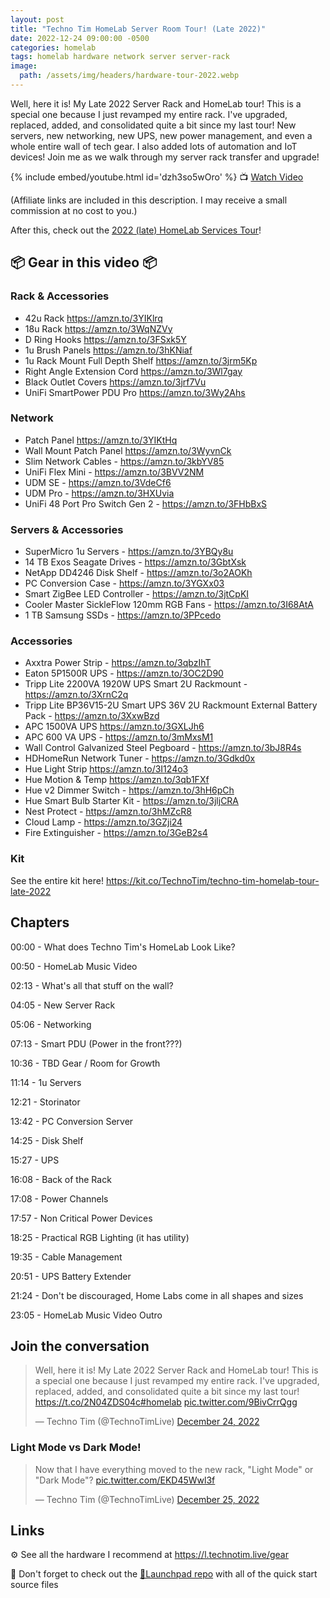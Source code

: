 ```yaml
---
layout: post
title: "Techno Tim HomeLab Server Room Tour! (Late 2022)"
date: 2022-12-24 09:00:00 -0500
categories: homelab
tags: homelab hardware network server server-rack
image:
  path: /assets/img/headers/hardware-tour-2022.webp
---
```


Well, here it is!  My Late 2022 Server Rack and HomeLab tour!  This is a special one because I just revamped my entire rack.  I've upgraded, replaced, added, and consolidated quite a bit since my last tour!  New servers, new networking, new UPS, new power management, and even a whole entire wall of tech gear.  I also added lots of automation and IoT devices! Join me as we walk through my server rack transfer and upgrade!

{% include embed/youtube.html id='dzh3so5wOro' %}
📺 [Watch Video](https://www.youtube.com/watch?v=dzh3so5wOro)

(Affiliate links are included in this description. I may receive a small commission at no cost to you.)

After this, check out the [2022 (late) HomeLab Services Tour](/posts/homelab-services-tour-2022/)!

## 📦 Gear in this video 📦

### Rack & Accessories

- 42u Rack <https://amzn.to/3YIKlrq>
- 18u Rack <https://amzn.to/3WqNZVy>
- D Ring Hooks <https://amzn.to/3FSxk5Y>
- 1u Brush Panels <https://amzn.to/3hKNiaf>
- 1u Rack Mount Full Depth Shelf <https://amzn.to/3jrm5Kp>
- Right Angle Extension Cord <https://amzn.to/3Wl7gay>
- Black Outlet Covers <https://amzn.to/3jrf7Vu>
- UniFi SmartPower PDU Pro <https://amzn.to/3Wy2Ahs>

### Network

- Patch Panel <https://amzn.to/3YIKtHq>
- Wall Mount Patch Panel <https://amzn.to/3WyvnCk>
- Slim Network Cables - <https://amzn.to/3kbYV85>
- UniFi Flex Mini - <https://amzn.to/3BVV2NM>
- UDM SE - <https://amzn.to/3VdeCf6>
- UDM Pro - <https://amzn.to/3HXUvia>
- UniFi 48 Port Pro Switch Gen 2 - <https://amzn.to/3FHbBxS>

### Servers & Accessories

- SuperMicro 1u Servers - <https://amzn.to/3YBQy8u>
- 14 TB Exos Seagate Drives - <https://amzn.to/3GbtXsk>
- NetApp DD4246 Disk Shelf - <https://amzn.to/3o2AOKh>
- PC Conversion Case - <https://amzn.to/3YGXx03>
- Smart ZigBee LED Controller - <https://amzn.to/3jtCpKI>
- Cooler Master SickleFlow 120mm RGB Fans - <https://amzn.to/3I68AtA>
- 1 TB Samsung SSDs - <https://amzn.to/3PPcedo>

### Accessories

- Axxtra Power Strip - <https://amzn.to/3qbzIhT>
- Eaton 5P1500R UPS - <https://amzn.to/3OC2D90>
- Tripp Lite 2200VA 1920W UPS Smart 2U Rackmount - <https://amzn.to/3XrnC2q>
- Tripp Lite BP36V15-2U Smart UPS 36V 2U Rackmount External Battery Pack - <https://amzn.to/3XxwBzd>
- APC 1500VA UPS <https://amzn.to/3GXLJh6>
- APC 600 VA UPS - <https://amzn.to/3mMxsM1>
- Wall Control Galvanized Steel Pegboard - <https://amzn.to/3bJ8R4s>
- HDHomeRun Network Tuner - <https://amzn.to/3Gdkd0x>
- Hue Light Strip <https://amzn.to/3I124o3>
- Hue Motion & Temp <https://amzn.to/3qb1FXf>
- Hue v2 Dimmer Switch - <https://amzn.to/3hH6pCh>
- Hue Smart Bulb Starter Kit - <https://amzn.to/3jljCRA>
- Nest Protect - <https://amzn.to/3hMZcR8>
- Cloud Lamp - <https://amzn.to/3GZji24>
- Fire Extinguisher - <https://amzn.to/3GeB2s4>

### Kit

See the entire kit here! <https://kit.co/TechnoTim/techno-tim-homelab-tour-late-2022>

## Chapters

00:00 - What does Techno Tim's HomeLab Look Like?

00:50 - HomeLab Music Video

02:13 -  What's all that stuff on the wall?

04:05 - New Server Rack

05:06 - Networking

07:13 - Smart PDU (Power in the front???)

10:36 - TBD Gear / Room for Growth

11:14 - 1u Servers

12:21 - Storinator

13:42 - PC Conversion Server

14:25 - Disk Shelf

15:27 - UPS

16:08 - Back of the Rack

17:08 - Power Channels

17:57 - Non Critical Power Devices

18:25 - Practical RGB Lighting (it has utility)

19:35 - Cable Management

20:51 - UPS Battery Extender

21:24 - Don't be discouraged, Home Labs come in all shapes and sizes

23:05 - HomeLab Music Video Outro

## Join the conversation

<blockquote class="twitter-tweet" data-dnt="true" data-theme="dark"><p lang="en" dir="ltr">Well, here it is! My Late 2022 Server Rack and HomeLab tour! This is a special one because I just revamped my entire rack. I&#39;ve upgraded, replaced, added, and consolidated quite a bit since my last tour! <a href="https://t.co/2N04ZDS04c">https://t.co/2N04ZDS04c</a><a href="https://twitter.com/hashtag/homelab?src=hash&amp;ref_src=twsrc%5Etfw">#homelab</a> <a href="https://t.co/9BivCrrQgg">pic.twitter.com/9BivCrrQgg</a></p>&mdash; Techno Tim (@TechnoTimLive) <a href="https://twitter.com/TechnoTimLive/status/1606668600907120641?ref_src=twsrc%5Etfw">December 24, 2022</a></blockquote> <script async src="https://platform.twitter.com/widgets.js" charset="utf-8"></script>

### Light Mode vs Dark Mode!

<blockquote class="twitter-tweet" data-dnt="true" data-theme="dark"><p lang="en" dir="ltr">Now that I have everything moved to the new rack, &quot;Light Mode&quot; or &quot;Dark Mode&quot;? <a href="https://t.co/EKD45Wwl3f">pic.twitter.com/EKD45Wwl3f</a></p>&mdash; Techno Tim (@TechnoTimLive) <a href="https://twitter.com/TechnoTimLive/status/1607118993415888897?ref_src=twsrc%5Etfw">December 25, 2022</a></blockquote> <script async src="https://platform.twitter.com/widgets.js" charset="utf-8"></script>

## Links

⚙️ See all the hardware I recommend at <https://l.technotim.live/gear>

🚀 Don't forget to check out the [🚀Launchpad repo](https://l.technotim.live/quick-start) with all of the quick start source files
